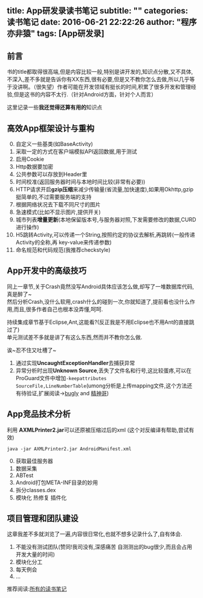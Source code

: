 title: App研发录读书笔记
subtitle: ""
categories: 读书笔记
date: 2016-06-21 22:22:26
author: "程序亦非猿"
tags: [App研发录]
---


## 前言

书的title都取得很高端,但是内容比较一般,特别是讲开发的,知识点分散,又不具体,不深入,差不多就是告诉你有XX东西,很有必要,但是又不教你怎么去做,所以几乎等于没讲啊。（很失望）作者可能在开发领域有挺长的时间,积累了很多开发和管理经验,但是这书的内容不太行.（针对Android方面，针对个人而言）

这里记录一些**我还觉得还算有用的**知识点      

<!-- more -->


## 高效App框架设计与重构

0. 自定义一些基类(如BaseActivity)
1. 采取一定的方式在客户端模拟API返回数据,用于测试  
2. 启用Cookie
3. Http数据要加密
2. 公共参数可以存放到Header里
3. 时间校准(返回服务器时间与本地时间比较(非常有必要))  
4. HTTP请求开启**gzip压缩**来减少传输量(省流量,加快速度),如果用Okhttp,gzip挺简单的,不过需要服务端的支持  
5. 根据网络状况去下载不同尺寸的图片
6. 急速模式(比如不显示图片,提供开关)
7. 城市列表**增量更新**(本地保留版本号,与服务器对照,下发需要修改的数据,CURD进行操作)  
8. H5跳转Activity,可以传递一个String,按照约定的协议去解析,再跳转(一般传递Activity的全称,再 key-value来传递参数)
9. 命名规范和代码规范(我推荐checkstyle)  

## App开发中的高级技巧

同上一章节,关于Crash竟然没写Android具体应该怎么做,却写了一堆数据库代码,真是醉了~  
然后分析Crash,没什么软用,crash什么的碰到一次,你就知道了,提前看也没什么作用,而且,很多作者自己也根本没弄懂,呵呵.  

持续集成章节基于Eclipse,Ant,这能看?(反正我是不用Eclipse也不用Ant的直接跳过了)  
单元测试差不多就是讲了有这么东西,然而并不教你怎么做.  

诶~忍不住又吐槽了~   

1. 通过实现**UncaughtExceptionHandler**去捕获异常
2. 异常分析时出现**Unknown Source**,丢失了文件名和行号,这比较蛋疼,可以在ProGuard文件中增加`-keepattributes SourceFile,LineNumberTable`(umong分析是上传mapping文件,这个方法还有待验证,扩展阅读->[bugly](http://bugly.qq.com/bbs/forum.php?mod=viewthread&tid=244) and [精神哥](http://bugly.qq.com/bbs/forum.php?mod=viewthread&tid=26))    


## App竞品技术分析


利用 **AXMLPrinter2.jar**可以还原被压缩过后的xml (这个对反编译有帮助,尝试有效)    
```
java -jar AXMLPrinter2.jar AndroidManifest.xml
```

0. 获取最佳服务器
1. 数据采集
2. ABTest
3. Android打包META-INF目录的妙用
4. 拆分classes.dex
5. 模块化 热修复 插件化

## 项目管理和团队建设  

这章我差不多就浏览了一遍,内容很日常化,也就不想多记录什么了,自有体会.  

1. 不能没有测试团队(赞同!我司没有,深感痛苦 自测测出的bug很少,而且会占用开发大量的时间)
2. 模块化分工
3. 每天例会
4. ...  


推荐阅读:[所有的读书笔记](https://github.com/AlanCheen/ReadingNotes)  







